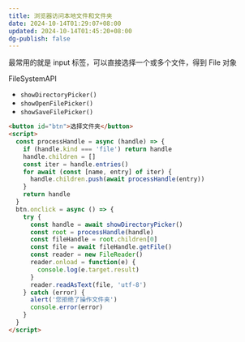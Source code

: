 ```yaml
---
title: 浏览器访问本地文件和文件夹
date: 2024-10-14T01:29:07+08:00
updated: 2024-10-14T01:45:20+08:00
dg-publish: false
---
```


最常用的就是 input 标签，可以直接选择一个或多个文件，得到 File 对象

FileSystemAPI

- `showDirectoryPicker()`
- `showOpenFilePicker()`
- `showSaveFilePicker()`

```html
<button id="btn">选择文件夹</button>
<script>
  const processHandle = async (handle) => {
    if (handle.kind === 'file') return handle
    handle.children = []
    const iter = handle.entries()
    for await (const [name, entry] of iter) {
      handle.children.push(await processHandle(entry))
    }
    return handle
  }
  btn.onclick = async () => {
    try {
      const handle = await showDirectoryPicker()
      const root = processHandle(handle)
      const fileHandle = root.children[0]
      const file = await fileHandle.getFile()
      const reader = new FileReader()
      reader.onload = function(e) {
        console.log(e.target.result)
      }
      reader.readAsText(file, 'utf-8')
    } catch (error) {
      alert('您拒绝了操作文件夹')
      console.error(error)
    }
  }
</script>
```

